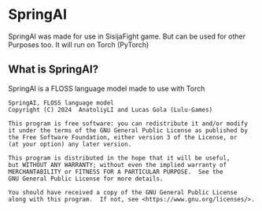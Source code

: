 # SpringAI
SpringAI was made for use in SisijaFight game. But can be used for other Purposes too. It will run on Torch (PyTorch)
## What is SpringAI?
SpringAI is a FLOSS language model made to use with Torch

    SpringAI, FLOSS language model
    Copyright (C) 2024  AnatoliyLI and Lucas Gola (Lulu-Games)

    This program is free software: you can redistribute it and/or modify
    it under the terms of the GNU General Public License as published by
    the Free Software Foundation, either version 3 of the License, or
    (at your option) any later version.

    This program is distributed in the hope that it will be useful,
    but WITHOUT ANY WARRANTY; without even the implied warranty of
    MERCHANTABILITY or FITNESS FOR A PARTICULAR PURPOSE.  See the
    GNU General Public License for more details.

    You should have received a copy of the GNU General Public License
    along with this program.  If not, see <https://www.gnu.org/licenses/>.

